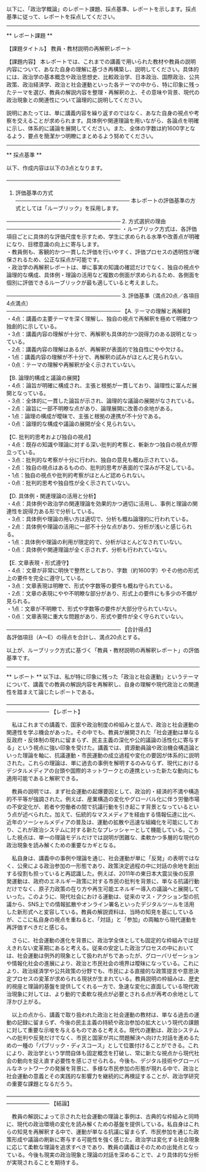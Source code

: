 以下に、「政治学概論」のレポート課題、採点基準、レポートを示します。採点基準に従って、レポートを採点してください。

---------------------------------------
** レポート課題 **

【課題タイトル】
教員・教材説明の再解釈レポート

【課題内容】
本レポートでは、これまでの講義で用いられた教材や教員の説明内容について、あなた自身の理解に基づき再構築し、説明してください。具体的には、政治学の基本概念や政治思想史、比較政治学、日本政治、国際政治、公共政策、政治経済学、政治と社会運動といった各テーマの中から、特に印象に残ったテーマを選び、教員の解説内容を整理・再解釈の上、その意味や背景、現代の政治現象との関連性について論理的に説明してください。

説明にあたっては、単に講義内容を繰り返すのではなく、あなた自身の視点や考察を交えることが求められます。具体例や関連理論を用いながら、各論点を明確に示し、体系的に議論を展開してください。また、全体の字数は約1600字となるよう、要点を簡潔かつ明瞭にまとめるよう努めてください。

---------------------------------------
** 採点基準 **

以下、作成内容は以下の3点となります。

──────────────────────────────
1. 評価基準の方式  
──────────────────────────────
本レポートの評価基準の方式としては「ルーブリック」を採用します。

──────────────────────────────
2. 方式選択の理由  
──────────────────────────────
・ルーブリック方式は、各評価項目ごとに具体的な評価尺度を示すため、学生に求められる水準や改善点が明確になり、目標意識の向上に寄与します。  
・教員側も、客観的かつ一貫した評価を行いやすく、評価プロセスの透明性が確保されるため、公正な採点が可能です。  
・政治学の再解釈レポートは、単に事実の知識の確認だけでなく、独自の視点や論理的な構成、具体例・理論の活用など複数の側面が求められるため、各側面を個別に評価できるルーブリックが最も適していると考えました。

──────────────────────────────
3. 評価基準（満点20点／各項目4点満点）  
──────────────────────────────
【A. テーマの理解と再解釈】  
・4点：講義の主要テーマを深く理解し、独自の視点で再解釈を極めて明確かつ独創的に示している。  
・3点：講義内容の理解が十分で、再解釈も具体的かつ説得力のある説明となっている。  
・2点：講義内容の理解はあるが、再解釈が表面的で独自性にやや欠ける。  
・1点：講義内容の理解が不十分で、再解釈の試みがほとんど見られない。  
・0点：テーマの理解や再解釈が全く示されていない。

【B. 論理的構成と議論の展開】  
・4点：論旨が明確に構成され、主張と根拠が一貫しており、論理性に富んだ展開となっている。  
・3点：全体的に一貫した論旨が示され、論理的な議論の展開がなされている。  
・2点：論旨に一部不明瞭な点があり、論理展開に改善の余地がある。  
・1点：論理の構成が曖昧で、主張と根拠の連携が不十分である。  
・0点：論理的な構成や議論の展開が全く見られない。

【C. 批判的思考および独自の視点】  
・4点：既存の知識や理論に対する深い批判的考察と、斬新かつ独自の視点が際立っている。  
・3点：批判的な考察が十分に行われ、独自の意見も概ね示されている。  
・2点：独自の視点はあるものの、批判的思考が表面的で深みが不足している。  
・1点：独自の視点や批判的考察がほとんど認められない。  
・0点：批判的思考や独自性が全く示されていない。

【D. 具体例・関連理論の活用と分析】  
・4点：具体例や政治学の関連理論を効果的かつ適切に活用し、事例と理論の関連性を説得力ある形で分析している。  
・3点：具体例や理論の用い方は適切で、分析も概ね論理的に行われている。  
・2点：具体例や理論の活用に一部不十分な点があり、分析が浅いと感じられる。  
・1点：具体例や理論の利用が限定的で、分析がほとんどなされていない。  
・0点：具体例や関連理論が全く示されず、分析も行われていない。

【E. 文章表現・形式遵守】  
・4点：文章が非常に明快で整然としており、字数（約1600字）やその他の形式上の要件を完全に遵守している。  
・3点：文章表現は明瞭で、形式や字数等の要件も概ね守られている。  
・2点：文章の表現にやや不明瞭な部分があり、形式上の要件にも多少の不備が見られる。  
・1点：文章が不明瞭で、形式や字数等の要件が大部分守られていない。  
・0点：文章表現に重大な問題があり、形式や要件が全く守られていない。

──────────────────────────────
【合計得点】  
各評価項目（A～E）の得点を合計し、満点20点とする。  

以上が、ルーブリック方式に基づく「教員・教材説明の再解釈レポート」の評価基準です。

---------------------------------------
** レポート **
以下は、私が特に印象に残った「政治と社会運動」というテーマについて、講義での教員の解説内容を再解釈し、自身の理解や現代政治との関連性を踏まえて論じたレポートである。

――――――――――――――――――――――――――――――――――――――――――――
【レポート】

　私はこれまでの講義で、国家や政治制度の枠組みと並んで、政治と社会運動の関連性を学ぶ機会があった。その中でも、教員が展開された「社会運動は単なる反政府・反体制の現れに留まらず、民主主義の深化や公的議論の活性化に寄与する」という視点に強い印象を受けた。講義では、資源動員論や政治機会構造論といった理論を軸に、抗議運動・市民運動の成立過程や変化の要因が体系的に説明された。これらの理論は、単に過去の事例を解明するのみならず、現代におけるデジタルメディアの台頭や国際的ネットワークとの連携といった新たな動向にも適用可能であると解釈できる。

　教員の説明では、まず社会運動の起爆要因として、政治的・経済的不満や構造的不平等が強調された。例えば、産業構造の変化やグローバル化に伴う労働市場の不安定化が、若者や労働者の間で抗議行動を引き起こす背景となっているという点が述べられた。加えて、伝統的なマスメディアを経由する情報伝達に比べ、近年のソーシャルメディアの普及は、運動の拡散や迅速な組織化を可能にしており、これが政治システムに対する新たなプレッシャーとして機能している。こうした視点は、単一の理論モデルだけでは説明が困難な、柔軟かつ多層的な現代の政治現象を読み解くための重要なカギとなる。

　私自身は、講義中の事例や理論を通じ、社会運動が単に「反発」の表明ではなく、公衆による政治参加の一形態であり、政策決定過程の中に対話の余地を創出する役割も担っていると再認識した。例えば、2011年の東日本大震災後の反原発運動は、政府のエネルギー政策に対する市民の批判を背景に、単なる抗議行動だけでなく、原子力政策の在り方や再生可能エネルギー導入の議論へと展開していった。このように、現代社会における運動は、従来のマス・アクション型の抗議から、SNS上での情報拡散やオンライン署名といったデジタルツールを活用した新形式へと変容している。教員の解説資料は、当時の知見を基にしているが、ここに私自身の視点を重ねると、「対話」と「参加」の両軸から現代運動を再評価すべきだと感じる。

　さらに、社会運動の進化を背景に、政治学全体としても固定的な枠組みでは捉えきれない変革期にあると考える。従来の安定した政治プロセスの中においては、社会運動は例外的現象として扱われがちであったが、グローバリゼーションや情報化社会の進展により、政治と市民社会の境界は曖昧になっている。これにより、政治経済学や公共政策の分野でも、市民による直接的な政策提言や意思決定プロセスの変革が求められる現状が生まれている。教員説明の枠組みは、歴史的視座と理論的基盤を提供してくれる一方で、急速な変化に直面している現代政治現象に対しては、より動的で柔軟な視点が必要とされる点が再考の余地として浮かび上がる。

　以上の点から、講義で取り扱われた政治と社会運動の教材は、単なる過去の運動の記録に留まらず、今後の民主主義の持続や政治参加の拡大という現代の課題に対して重要な示唆を与えるものであると考える。現代の運動は、政治システムへの批判や反発だけでなく、市民と国家が共に問題解決へ向けた対話を進めるための一種の「パブリック・ディスコース」として位置付けることができる。これにより、政治学という学問自体も固定概念を打破し、常に新たな視点から現代社会の動向を捉え直す必要性を感じさせられる。今後も、デジタル技術やグローバルなネットワークの発展を背景に、多様な市民参加の形態が現れる中で、政治と社会運動の意義とその実践的な影響力を継続的に再検証することが、政治学研究の重要な課題となるだろう。

――――――――――――――――――――――――――――――――――――――――――――
【結論】

　教員の解説によって示された社会運動の理論と事例は、古典的な枠組みと同時に、現代の政治環境の変化を読み解くための基盤を提供している。私自身はこれらの知見を再解釈する中で、運動が単なる抗議に留まらず、市民参加を通じた政策形成や議論の刷新に寄与する可能性を強く感じた。政治学は変化する社会現象に応じて柔軟な理論を追求すべきであり、教員の講義はそのための出発点となっている。今後も現実の政治現象と理論の対話を深めることで、より具体的な分析が実現されることを期待する。

